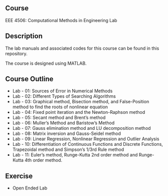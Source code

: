 
## Course
EEE 4506: Computational Methods in Engineering Lab
## Description

The lab manuals and associated codes for this course can be found in this repository. 

The course is designed using MATLAB. 


## Course Outline

* Lab - 01: Sources of Error in Numerical Methods
* Lab - 02: Different Types of Searching Algorithms
* Lab - 03: Graphical method, Bisection method, and False-Position method to find the roots of nonlinear equation
* Lab - 04: Fixed point iteration and the Newton-Raphson method
* Lab - 05: Secant method and Brent’s method
* Lab - 06: Muller’s Method and Baristow’s Method
* Lab - 07: Gauss elimination method and LU decomposition method
* Lab - 08: Matrix inversion and Gauss-Seidel method
* Lab - 09: Linear Regression, Nonlinear Regression and Outlier Analysis
* Lab - 10: Differentiation of Continuous Functions and Discrete Functions, Trapezoidal method and Simpson’s 1/3rd Rule method
* Lab - 11: Euler’s method, Runge-Kutta 2nd order method and Runge-Kutta 4th order method.
## Exercise
* Open Ended Lab
